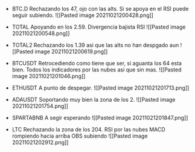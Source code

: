 * BTC.D
Rechazando los 47, ojo con las alts.
Si se apoya en el RSI puede seguir subiendo.
![[Pasted image 20211021200428.png]]

* TOTAL
Apoyando en los 2.59.
Divergencia bajista RSI
![[Pasted image 20211021200548.png]]


* TOTAL2
Rechazando los 1.39 asi que las alts no han despgado aun
![[Pasted image 20211021200619.png]]

* BTCUSDT
Retrocediendo como tiene que ser, si aguanta los 64 esta bien.
Todos los indicadores por las nubes asi que sin mas.
![[Pasted image 20211021201046.png]]

* ETHUSDT
A punto de despegar.
![[Pasted image 20211021201713.png]]

* ADAUSDT
Soportando muy bien la zona de los 2.
![[Pasted image 20211021201754.png]]

* SPARTABNB
A segir esperando
![[Pasted image 20211021201847.png]]

* LTC
Rechazando la zona de los 204.
RSI por las nubes
MACD rompiendo hacia arriba
OBS subiendo
![[Pasted image 20211021202912.png]]